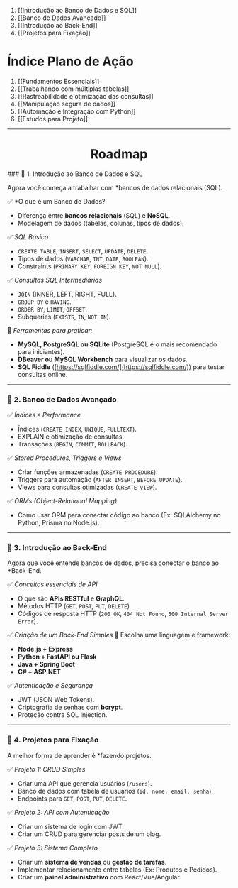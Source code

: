 1. [[Introdução ao Banco de Dados e SQL]]
2. [[Banco de Dados Avançado]]
3. [[Introdução ao Back-End]]
4. [[Projetos para Fixação]]

# Índice Plano de Ação
1. [[Fundamentos Essenciais]]
2. [[Trabalhando com múltiplas tabelas]]
3. [[Rastreabilidade e otimização das consultas]]
4. [[Manipulação segura de dados]]
5. [[Automação e Integração com Python]]
6. [[Estudos para Projeto]]

---
<center><h1>Roadmap</h1></center>
### 🔹 1. Introdução ao Banco de Dados e SQL

Agora você começa a trabalhar com *bancos de dados relacionais (SQL).

✅ *O que é um Banco de Dados?

- Diferença entre **bancos relacionais** (SQL) e **NoSQL**.
- Modelagem de dados (tabelas, colunas, tipos de dados).

✅ *SQL Básico*

- `CREATE TABLE`, `INSERT`, `SELECT`, `UPDATE`, `DELETE`.
- Tipos de dados (`VARCHAR`, `INT`, `DATE`, `BOOLEAN`).
- Constraints (`PRIMARY KEY`, `FOREIGN KEY`, `NOT NULL`).

✅ *Consultas SQL Intermediárias*

- `JOIN` (INNER, LEFT, RIGHT, FULL).
- `GROUP BY` e `HAVING`.
- `ORDER BY`, `LIMIT`, `OFFSET`.
- Subqueries (`EXISTS`, `IN`, `NOT IN`).

🔧 *Ferramentas para praticar:*

- **MySQL, PostgreSQL ou SQLite** (PostgreSQL é o mais recomendado para iniciantes).
- **DBeaver ou MySQL Workbench** para visualizar os dados.
- **SQL Fiddle** ([https://sqlfiddle.com/](https://sqlfiddle.com/)) para testar consultas online.

---

### 🔹 2. Banco de Dados Avançado

✅ *Índices e Performance*

- Índices (`CREATE INDEX`, `UNIQUE`, `FULLTEXT`).
- EXPLAIN e otimização de consultas.
- Transações (`BEGIN`, `COMMIT`, `ROLLBACK`).

✅ *Stored Procedures, Triggers e Views*

- Criar funções armazenadas (`CREATE PROCEDURE`).
- Triggers para automação (`AFTER INSERT`, `BEFORE UPDATE`).
- Views para consultas otimizadas (`CREATE VIEW`).

✅ *ORMs (Object-Relational Mapping)*

- Como usar ORM para conectar código ao banco (Ex: SQLAlchemy no Python, Prisma no Node.js).

---

### 🔹 3. Introdução ao Back-End

Agora que você entende bancos de dados, precisa conectar o banco ao *Back-End.

✅ *Conceitos essenciais de API*

- O que são **APIs RESTful** e **GraphQL**.
- Métodos HTTP (`GET`, `POST`, `PUT`, `DELETE`).
- Códigos de resposta HTTP (`200 OK`, `404 Not Found`, `500 Internal Server Error`).

✅ *Criação de um Back-End Simples*
🔹 Escolha uma linguagem e framework:

- **Node.js + Express**
- **Python + FastAPI ou Flask**
- **Java + Spring Boot**
- **C# + ASP.NET**

✅ *Autenticação e Segurança*

- JWT (JSON Web Tokens).
- Criptografia de senhas com **bcrypt**.
- Proteção contra SQL Injection.

---

### 🔹 4. Projetos para Fixação

A melhor forma de aprender é *fazendo projetos.

✅ *Projeto 1: CRUD Simples*

- Criar uma API que gerencia usuários (`/users`).
- Banco de dados com tabela de usuários (`id, nome, email, senha`).
- Endpoints para `GET`, `POST`, `PUT`, `DELETE`.

✅ *Projeto 2: API com Autenticação*

- Criar um sistema de login com JWT.
- Criar um CRUD para gerenciar posts de um blog.

✅ *Projeto 3: Sistema Completo*

- Criar um **sistema de vendas** ou **gestão de tarefas**.
- Implementar relacionamento entre tabelas (Ex: Produtos e Pedidos).
- Criar um **painel administrativo** com React/Vue/Angular.